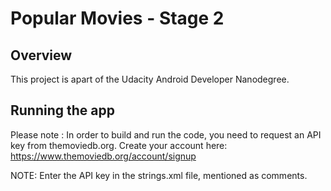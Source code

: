 # Popular Movies - Stage 2

## Overview
This project is apart of the Udacity Android Developer Nanodegree. 

## Running the app
Please note : In order to build and run the code, you need to request an API key from themoviedb.org. Create your account here: https://www.themoviedb.org/account/signup

NOTE: Enter the API key in the strings.xml file, mentioned as comments.



